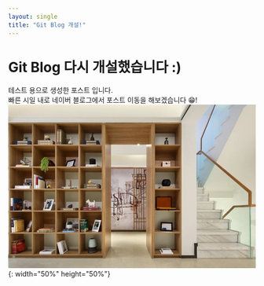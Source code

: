 ```yaml
---
layout: single
title: "Git Blog 개설!"
---
```


# Git Blog 다시 개설했습니다 :)
테스트 용으로 생성한 포스트 입니다.<br>
빠른 시일 내로 네이버 블로그에서 포스트 이동을 해보겠습니다 😁!
![줌_배경화면.jpeg](../images/2023-04-15-1/%EC%A4%8C_%EB%B0%B0%EA%B2%BD%ED%99%94%EB%A9%B4.jpeg){: width="50%" height="50%"}
